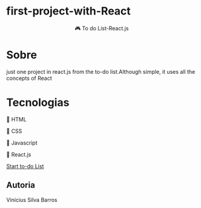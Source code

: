 # first-project-with-React

<p align="center" > &#127918 To do List-React.js </p>


# Sobre
just one project in react.js from the to-do list.Although simple, it uses all the concepts of React

# Tecnologias
<p> &#127919 HTML</p>
<p> &#127919 CSS </p>
<p> &#127919 Javascript <p>
<p> &#127919 React.js<p>


  <a href= "https://first-project-with-react.vercel.app/">Start to-do List</a>

## Autoria

Vinícius Silva Barros


